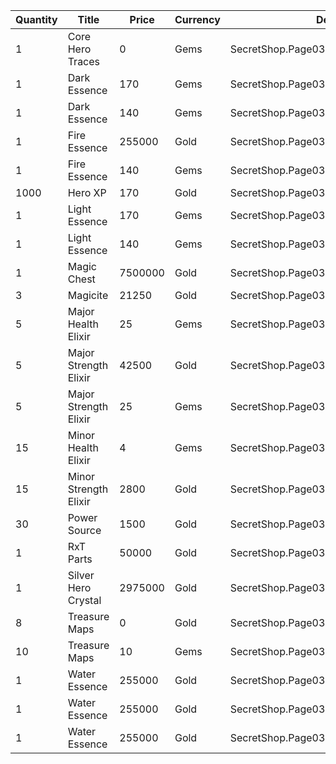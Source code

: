 | Quantity | Title | Price | Currency |  Dev Name |
| -------- | ----- | ----- | -------- |  -------- |
| 1 | Core Hero Traces | 0 | Gems | SecretShop.Page03.Free.38 |
| 1 | Dark Essence | 170 | Gems | SecretShop.Page03.Shard.16 |
| 1 | Dark Essence | 140 | Gems | SecretShop.Page03.UnderworldTrader.35 |
| 1 | Fire Essence | 255000 | Gold | SecretShop.Page03.Reagent.43 |
| 1 | Fire Essence | 140 | Gems | SecretShop.Page03.UnderworldTrader.41 |
| 1000 | Hero XP | 170 | Gold | SecretShop.Page03.Misc.14 |
| 1 | Light Essence | 170 | Gems | SecretShop.Page03.Reagent.58 |
| 1 | Light Essence | 140 | Gems | SecretShop.Page03.UnderworldTrader.42 |
| 1 | Magic Chest | 7500000 | Gold | SecretShop.Page03.CharShard.17 |
| 3 | Magicite | 21250 | Gold | SecretShop.Page03.Ore.03 |
| 5 | Major Health Elixir | 25 | Gems | SecretShop.Page03.Elixir.16 |
| 5 | Major Strength Elixir | 42500 | Gold | SecretShop.Page03.Elixir.14 |
| 5 | Major Strength Elixir | 25 | Gems | SecretShop.Page03.Elixir.19 |
| 15 | Minor Health Elixir | 4 | Gems | SecretShop.Page03.UnderworldTrader.33 |
| 15 | Minor Strength Elixir | 2800 | Gold | SecretShop.Page03.UnderworldTraderGold.10 |
| 30 | Power Source | 1500 | Gold | SecretShop.Page03.UnderworldTraderGold.06 |
| 1 | RxT Parts | 50000 | Gold | SecretShop.Page03.Misc.18 |
| 1 | Silver Hero Crystal | 2975000 | Gold | SecretShop.Page03.UnderworldTrader.40 |
| 8 | Treasure Maps | 0 | Gold | SecretShop.Page03.Free.21 |
| 10 | Treasure Maps | 10 | Gems | SecretShop.Page03.TreasureMap.13 |
| 1 | Water Essence | 255000 | Gold | SecretShop.Page03.Reagent.32 |
| 1 | Water Essence | 255000 | Gold | SecretShop.Page03.Reagent.34 |
| 1 | Water Essence | 255000 | Gold | SecretShop.Page03.Shard.15 |
